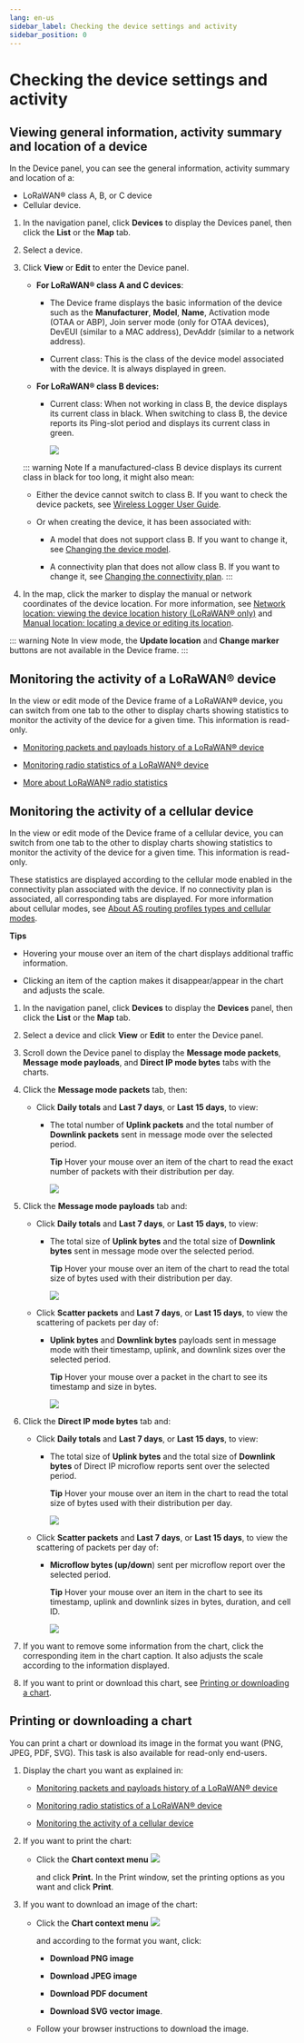 ```yaml
---
lang: en-us
sidebar_label: Checking the device settings and activity
sidebar_position: 0
---
```


# Checking the device settings and activity

## Viewing general information, activity summary and location of a device

In the Device panel, you can see the general information, activity
summary and location of a:

- LoRaWAN® class A, B, or C device
- Cellular device.

1.  In the navigation panel, click **Devices** to display the Devices
    panel, then click the **List** or the **Map** tab.

2.  Select a device.

3.  Click **View** or **Edit** to enter the Device panel.

    - **For LoRaWAN® class A and C devices**:

      - The Device frame displays the basic information of the device such
        as the **Manufacturer**, **Model**, **Name**, Activation mode (OTAA or ABP), Join server mode (only for OTAA devices),
        DevEUI (similar to a MAC address),
        DevAddr (similar to a network address).

      - Current class: This is the class of the
        device model associated with the device. It is always displayed in
        green.

    - **For LoRaWAN® class B devices:**

      - Current class: When not working in
        class B, the device displays its current class in black. When
        switching to class B, the device reports its Ping-slot period and displays its
        current class in green.

        ![](./_images/viewing-the-device-s-general-1.png)

    ::: warning Note
    If a manufactured-class B device displays its current class in
    black for too long, it might also mean:

    - Either the device cannot switch to class B. If you want to check the
      device packets, see [Wireless Logger User
      Guide](../../../user-guide/network-tools/wireless-logger/overview).

    - Or when creating the device, it has been associated with:

      - A model that does not support class B. If you want to change it, see
        [Changing the device model](change-device-model.md).

      - A connectivity plan that does not allow class B. If you want to
        change it, see [Changing the connectivity
        plan](../manage-device-network/manage-connectivity-plan-device.md#changing-the-connectivity-plan).
    :::

4.  In the map, click the marker to display the manual or network
    coordinates of the device location. For more information, see
    [Network location: viewing the device location history (LoRaWAN®
    only)](locate-device.md#network-location-viewing-the-device-location-history-lorawan®-only)
    and [Manual location: locating a device or editing its
    location](locate-device.md#manual-location-locating-a-device-or-editing-its-location).

::: warning Note
In view mode, the **Update location** and **Change marker**
buttons are not available in the Device frame.
:::

## Monitoring the activity of a LoRaWAN® device

In the view or edit mode of the Device frame of a LoRaWAN® device, you
can switch from one tab to the other to display charts showing
statistics to monitor the activity of the device for a given time. This
information is read-only.

- [Monitoring packets and payloads history of a LoRaWAN®
  device](../orphans/dmug-monitor-packets-payloads-history-lorawan-device.md)

- [Monitoring radio statistics of a LoRaWAN® device](../orphans/dmug-monitor-radio-statistics-lorawan-device.md)

- [More about LoRaWAN® radio statistics](../orphans/dmug-more-lorawan-radio-statistics.md)

## Monitoring the activity of a cellular device

In the view or edit mode of the Device frame of a cellular device, you
can switch from one tab to the other to display charts showing
statistics to monitor the activity of the device for a given time. This
information is read-only.

These statistics are displayed according to the cellular mode enabled in
the connectivity plan associated with the device. If no connectivity
plan is associated, all corresponding tabs are displayed. For more
information about cellular modes, see [About AS routing profiles types
and cellular
modes](../manage-as-routing-profiles/index.md#about-as-routing-profiles-types-and-cellular-modes).

**Tips**

- Hovering your mouse over an item of the chart displays additional
  traffic information.

- Clicking an item of the caption makes it disappear/appear in the chart
  and adjusts the scale.

1.  In the navigation panel, click **Devices** to display the
    **Devices** panel, then click the **List** or the **Map** tab.

2.  Select a device and click **View** or **Edit** to enter the Device
    panel.

3.  Scroll down the Device panel to display the **Message mode
    packets**, **Message mode payloads**, and **Direct IP mode bytes**
    tabs with the charts.

4.  Click the **Message mode packets** tab, then:

    - Click **Daily totals** and **Last 7 days**, or **Last 15 days**,
      to view:

      - The total number of **Uplink packets** and the total number of
        **Downlink packets** sent in message mode over the selected
        period.

        **Tip** Hover your mouse over an item of the chart to read the
        exact number of packets with their distribution per day.

        
        ![](./_images/checking-the-activity-of-a-1-1.png)

5.  Click the **Message mode payloads** tab and:

    - Click **Daily totals** and **Last 7 days**, or **Last 15 days**,
      to view:

      - The total size of **Uplink bytes** and the total size of
        **Downlink bytes** sent in message mode over the selected
        period.

        **Tip** Hover your mouse over an item of the chart to read the
        total size of bytes used with their distribution per day.
        
        ![](./_images/checking-the-activity-of-a-1-2.png)

    - Click **Scatter packets** and **Last 7 days**, or **Last 15
      days**, to view the scattering of packets per day of:

      - **Uplink bytes** and **Downlink bytes** payloads sent in message
        mode with their timestamp, uplink, and downlink sizes over the
        selected period.

        **Tip** Hover your mouse over a packet in the chart to see its
        timestamp and size in bytes.
        
        ![](./_images/checking-the-activity-of-a-1-3.png)

6.  Click the **Direct IP mode bytes** tab and:

    - Click **Daily totals** and **Last 7 days**, or **Last 15 days**,
      to view:

      - The total size of **Uplink bytes** and the total size of
        **Downlink bytes** of Direct IP microflow reports sent over the
        selected period.

        **Tip** Hover your mouse over an item in the chart to read the
        total size of bytes used with their distribution per day.
        
        ![](./_images/checking-the-activity-of-a-1-4.png)

    - Click **Scatter packets** and **Last 7 days**, or **Last 15
      days**, to view the scattering of packets per day of:

      - **Microflow bytes (up/down**) sent per microflow report over the
        selected period.

        **Tip** Hover your mouse over an item in the chart to see its
        timestamp, uplink and downlink sizes in bytes, duration, and
        cell ID.
        
        ![](./_images/checking-the-activity-of-a-1-5.png)

7.  If you want to remove some information from the chart, click the
    corresponding item in the chart caption. It also adjusts the scale
    according to the information displayed.

8.  If you want to print or download this chart, see [Printing or
    downloading a chart](#printing-or-downloading-a-chart).

## Printing or downloading a chart

You can print a chart or download its image in the format you want (PNG,
JPEG, PDF, SVG). This task is also available for read-only end-users.

1.  Display the chart you want as explained in:

    - [Monitoring packets and payloads history of a LoRaWAN®
  device](../orphans/dmug-monitor-packets-payloads-history-lorawan-device.md)

    - [Monitoring radio statistics of a LoRaWAN® device](../orphans/dmug-monitor-radio-statistics-lorawan-device.md)

    - [Monitoring the activity of a cellular
      device](#monitoring-the-activity-of-a-cellular-device)

2.  If you want to print the chart:

    - Click the **Chart context menu** ![](./_images/printing-or-downloading-a.png)

      and click **Print.** In the Print window, set the printing options
      as you want and click **Print**.

3.  If you want to download an image of the chart:

    - Click the **Chart context menu** ![](./_images/printing-or-downloading-a.png)

      and according to the format you want, click:

      - **Download PNG image**

      - **Download JPEG image**

      - **Download PDF document**

      - **Download SVG vector image**.

    - Follow your browser instructions to download the image.
